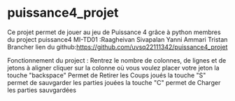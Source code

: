 # puissance4_projet
Ce projet permet de jouer au jeu de Puissance 4 grâce à python
membres du project puissance4 MI-TD01 :Raagheivan Sivapalan
                                       Yanni      Ammari
                                       Tristan    Brancher
lien du github:https://github.com/uvsq22111342/puissance4_projet


Fonctionnement du project :
Rentrez le nombre de colonnes, de lignes et de jetons à aligner
cliquer sur la colonne où vous voulez placer votre jeton
la touche "backspace" Permet de Retirer les Coups joués
la touche "S" permet de sauvgarder les parties jouées
la touche "C" permet de Charger les parties sauvgardées